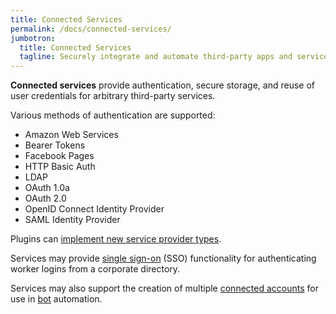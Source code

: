 ```yaml
---
title: Connected Services
permalink: /docs/connected-services/
jumbotron:
  title: Connected Services
  tagline: Securely integrate and automate third-party apps and services
---
```


**Connected services** provide authentication, secure storage, and reuse of user credentials for arbitrary third-party services.

Various methods of authentication are supported:

* Amazon Web Services
* Bearer Tokens
* Facebook Pages
* HTTP Basic Auth
* LDAP
* OAuth 1.0a
* OAuth 2.0
* OpenID Connect Identity Provider
* SAML Identity Provider

Plugins can [implement new service provider types](/docs/plugins/extensions/points/cerb.connected_service.provider/).

Services may provide [single sign-on](/guides/) (SSO) functionality for authenticating worker logins from a corporate directory.

Services may also support the creation of multiple [connected accounts](/docs/connected-accounts/) for use in [bot](/docs/bots/) automation.

